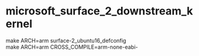 # microsoft_surface_2_downstream_kernel
make ARCH=arm surface-2_ubuntu16_defconfig <br />
make ARCH=arm CROSS_COMPILE=arm-none-eabi-
